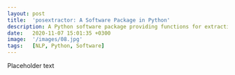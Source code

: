 ```yaml
---
layout: post
title:  'posextractor: A Software Package in Python'
description: A Python software package providing functions for extracting grammatical subject-verb-object (SVO) and subject-verb-adjective complement (SVA) triples from text. This linguistically improved algorithm has significantly higher precision and recall measures than existing methods. 
date:   2020-11-07 15:01:35 +0300
image:  '/images/08.jpg'
tags:   [NLP, Python, Software]
---
```

Placeholder text